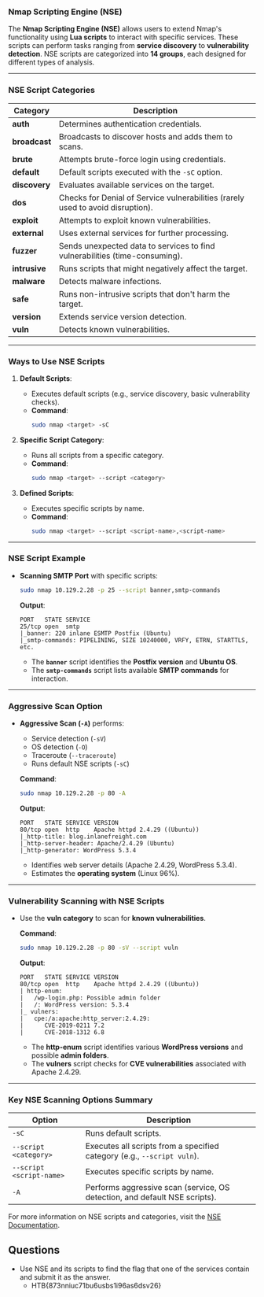 ### Nmap Scripting Engine (NSE)

The **Nmap Scripting Engine (NSE)** allows users to extend Nmap's functionality using **Lua scripts** to interact with specific services. These scripts can perform tasks ranging from **service discovery** to **vulnerability detection**. NSE scripts are categorized into **14 groups**, each designed for different types of analysis.

---

### NSE Script Categories

| **Category**  | **Description**                                                                 |
| ------------- | ------------------------------------------------------------------------------- |
| **auth**      | Determines authentication credentials.                                          |
| **broadcast** | Broadcasts to discover hosts and adds them to scans.                            |
| **brute**     | Attempts brute-force login using credentials.                                   |
| **default**   | Default scripts executed with the `-sC` option.                                 |
| **discovery** | Evaluates available services on the target.                                     |
| **dos**       | Checks for Denial of Service vulnerabilities (rarely used to avoid disruption). |
| **exploit**   | Attempts to exploit known vulnerabilities.                                      |
| **external**  | Uses external services for further processing.                                  |
| **fuzzer**    | Sends unexpected data to services to find vulnerabilities (time-consuming).     |
| **intrusive** | Runs scripts that might negatively affect the target.                           |
| **malware**   | Detects malware infections.                                                     |
| **safe**      | Runs non-intrusive scripts that don't harm the target.                          |
| **version**   | Extends service version detection.                                              |
| **vuln**      | Detects known vulnerabilities.                                                  |

---

### Ways to Use NSE Scripts

1. **Default Scripts**:
   - Executes default scripts (e.g., service discovery, basic vulnerability checks).
   - **Command**: 
     ```bash
     sudo nmap <target> -sC
     ```

2. **Specific Script Category**:
   - Runs all scripts from a specific category.
   - **Command**:
     ```bash
     sudo nmap <target> --script <category>
     ```

3. **Defined Scripts**:
   - Executes specific scripts by name.
   - **Command**:
     ```bash
     sudo nmap <target> --script <script-name>,<script-name>
     ```

---

### NSE Script Example

- **Scanning SMTP Port** with specific scripts:
  ```bash
  sudo nmap 10.129.2.28 -p 25 --script banner,smtp-commands
  ```
  
  **Output**:
  ```
  PORT   STATE SERVICE
  25/tcp open  smtp
  |_banner: 220 inlane ESMTP Postfix (Ubuntu)
  |_smtp-commands: PIPELINING, SIZE 10240000, VRFY, ETRN, STARTTLS, etc.
  ```
  - The **`banner`** script identifies the **Postfix version** and **Ubuntu OS**.
  - The **`smtp-commands`** script lists available **SMTP commands** for interaction.

---

### Aggressive Scan Option

- **Aggressive Scan (`-A`)** performs:
  - Service detection (`-sV`)
  - OS detection (`-O`)
  - Traceroute (`--traceroute`)
  - Runs default NSE scripts (`-sC`)
  
  **Command**:
  ```bash
  sudo nmap 10.129.2.28 -p 80 -A
  ```

  **Output**:
  ```
  PORT   STATE SERVICE VERSION
  80/tcp open  http    Apache httpd 2.4.29 ((Ubuntu))
  |_http-title: blog.inlanefreight.com
  |_http-server-header: Apache/2.4.29 (Ubuntu)
  |_http-generator: WordPress 5.3.4
  ```
  - Identifies web server details (Apache 2.4.29, WordPress 5.3.4).
  - Estimates the **operating system** (Linux 96%).

---

### Vulnerability Scanning with NSE Scripts

- Use the **vuln category** to scan for **known vulnerabilities**.
  
  **Command**:
  ```bash
  sudo nmap 10.129.2.28 -p 80 -sV --script vuln
  ```

  **Output**:
  ```
  PORT   STATE SERVICE VERSION
  80/tcp open  http    Apache httpd 2.4.29 ((Ubuntu))
  | http-enum: 
  |   /wp-login.php: Possible admin folder
  |   /: WordPress version: 5.3.4
  |_ vulners: 
  |   cpe:/a:apache:http_server:2.4.29:
  |      CVE-2019-0211 7.2
  |      CVE-2018-1312 6.8
  ```

  - The **http-enum** script identifies various **WordPress versions** and possible **admin folders**.
  - The **vulners** script checks for **CVE vulnerabilities** associated with Apache 2.4.29.

---

### Key NSE Scanning Options Summary

| **Option**                | **Description**                                                                 |
|---------------------------|---------------------------------------------------------------------------------|
| `-sC`                     | Runs default scripts.                                                           |
| `--script <category>`      | Executes all scripts from a specified category (e.g., `--script vuln`).          |
| `--script <script-name>`   | Executes specific scripts by name.                                              |
| `-A`                      | Performs aggressive scan (service, OS detection, and default NSE scripts).       |

For more information on NSE scripts and categories, visit the [NSE Documentation](https://nmap.org/nsedoc/index.html).

## Questions
- Use NSE and its scripts to find the flag that one of the services contain and submit it as the answer.
	- HTB{873nniuc71bu6usbs1i96as6dsv26}